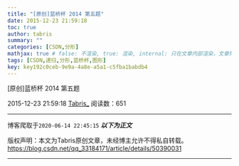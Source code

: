 ```yaml
---
title: "[原创]蓝桥杯 2014 第五题"
date: 2015-12-23 21:59:18
toc: true
author: tabris
summary: ""
categories: [CSDN,分形]
mathjax: true # false: 不渲染, true: 渲染, internal: 只在文章内部渲染，文章列表中不渲染
tags: [CSDN,递归,分形,蓝桥杯,图形]
key: key192c0ceb-9e9a-4a8e-a5a1-c5fba1babdb4
---
```


[原创]蓝桥杯 2014 第五题

2015-12-23 21:59:18  [Tabris_](https://me.csdn.net/qq_33184171) 阅读数：651

---

博客爬取于`2020-06-14 22:45:15`
***以下为正文***

版权声明：本文为Tabris原创文章，未经博主允许不得私自转载。
https://blog.csdn.net/qq_33184171/article/details/50390031

<!-- more -->

---

